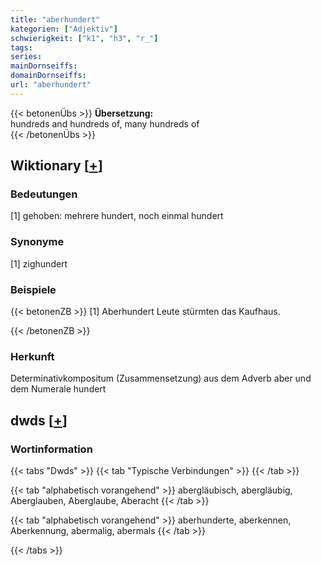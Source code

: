 ```yaml
---
title: "aberhundert"
kategorien: ["Adjektiv"]
schwierigkeit: ["k1", "h3", "r_"]
tags:
series:
mainDornseiffs:
domainDornseiffs:
url: "aberhundert"
---
```


{{< betonenÜbs >}}
**Übersetzung:**  
hundreds and  hundreds of, many hundreds of  
{{< /betonenÜbs >}}

## Wiktionary [[+](https://de.wiktionary.org/wiki/aberhundert)]

### Bedeutungen
[1] gehoben: mehrere hundert, noch einmal hundert  

### Synonyme
[1] zighundert  

### Beispiele
{{< betonenZB >}}
[1] Aberhundert Leute stürmten das Kaufhaus.  

{{< /betonenZB >}}
### Herkunft
Determinativkompositum (Zusammensetzung) aus dem Adverb aber und dem Numerale hundert  



## dwds [[+](https://www.dwds.de/wb/aberhundert)]

### Wortinformation
{{< tabs "Dwds" >}}
{{< tab "Typische Verbindungen" >}}
{{< /tab >}}

{{< tab "alphabetisch vorangehend" >}}
abergläubisch, abergläubig, Aberglauben, Aberglaube, Aberacht
{{< /tab >}}

{{< tab "alphabetisch vorangehend" >}}
aberhunderte, aberkennen, Aberkennung, abermalig, abermals
{{< /tab >}}

{{< /tabs >}}

